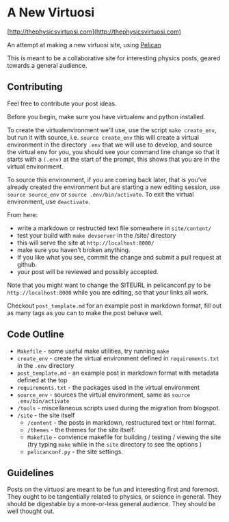A New Virtuosi
==============

[http://thephysicsvirtuosi.com](http://thephysicsvirtuosi.com)

An attempt at making a new virtuosi site, using [Pelican](http://getpelican.com)

This is meant to be a collaborative site for interesting physics posts, geared towards
a general audience.

Contributing
------------

Feel free to contribute your post ideas.

Before you begin, make sure you have virtualenv and python installed.

To create the virtualenvironment we'll use, use the script `make create_env`, 
but run it with source, i.e. `source create_env`
this will create a virtual environment in the directory `.env` that we will 
use to develop, and source the virtual env for you, you should see your 
command line change so that it starts with a `(.env)` at the start of the prompt, 
this shows that you are in the virtual environment.

To source this environment, if you are coming back later, that is you've already 
created the environment but are starting a new editing session, use `source source_env` 
or `source .env/bin/activate`. 
To exit the virtual environment, use `deactivate`.

From here:

 * write a markdown or restructed text file somewhere in `site/content/`
 * test your build with `make devserver` in the /site/ directory
 * this will serve the site at `http://localhost:8000/`
 * make sure you haven't broken anything.
 * If you like what you see, commit the change and submit a pull request at github.
 * your post will be reviewed and possibly accepted.

Note that you might want to change the SITEURL in pelicanconf.py to be
`http://localhost:8000` while you are editing, so that your links all work.

Checkout `post_template.md` for an example post in markdown format, 
fill out as many tags as you can to make the post behave well.

Code Outline
------------
 * `Makefile` - some useful make utilities, try running `make`
 * `create_env` - create the virtual environment defined in `requirements.txt` in the `.env` directory
 * `post_template.md` - an example post in markdown format with metadata defined at the top
 * `requirements.txt` - the packages used in the virtual environment
 * `source_env` - sources the virtual environment, same as `source .env/bin/activate`
 * `/tools` - miscellaneous scripts used during the migration from blogspot.
 * `/site` - the site itself
   * `/content` - the posts in markdown, restructured text or html format.
   * `/themes` - the themes for the site itself.
   * `Makefile` - convience makefile for building / testing / viewing the site (try typing `make` while in the `site` directory to see the options )
   * `pelicanconf.py` - the site settings.

Guidelines
----------

Posts on the virtuosi are meant to be fun and interesting first and foremost.  They ought to be tangentially related to physics,
or science in general.  They should be digestable by a more-or-less general audience.  They should be well thought out.

